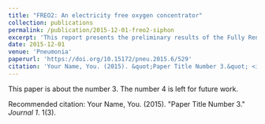 ```yaml
---
title: "FREO2: An electricity free oxygen concentrator"
collection: publications
permalink: /publication/2015-12-01-freo2-siphon
excerpt: 'This report presents the preliminary results of the Fully Renewable Energy Oxygen (FREO2) system, confirming the viability of a novel means of producing medical grade oxygen without any electricity.'
date: 2015-12-01
venue: 'Pneumonia'
paperurl: 'https://doi.org/10.15172/pneu.2015.6/529'
citation: 'Your Name, You. (2015). &quot;Paper Title Number 3.&quot; <i>Journal 1</i>. 1(3).'
---
```

This paper is about the number 3. The number 4 is left for future work.

Recommended citation: Your Name, You. (2015). "Paper Title Number 3." <i>Journal 1</i>. 1(3).